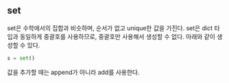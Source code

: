 ## set

set은 수학에서의 집합과 비슷하며, 순서가 없고 unique한 값을 가진다.
set은 dict 타입과 동일하게 중괄호를 사용하므로, 중괄호만 사용해서 생성할 수 없다. 아래와 같이 생성할 수 있다.

```python
s = set()
```

값을 추가할 때는 append가 아니라 add를 사용한다.
